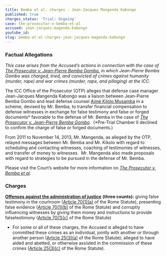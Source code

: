 ```yaml
---
title: Bemba et al. charges - Jean-Jacques Mangenda Kabongo
published: true
charges_status: 'Trial: Ongoing'
case: the-prosecutor-v-bemba-et-al
accused: jean-jacques-magenda-kabongo
youtube_id:
slug: bemba-et-al-charges-jean-jacques-magenda-kabongo
---
```



### Factual Allegations

*This case arises from the Accused’s actions in connection with the case of [<u>The Prosecutor v. Jean-Pierre Bemba Gombo</u>,](https://www.aba-icc.org/cases/case/the-prosecutor-v-bemba/) in which Jean-Pierre Bemba Gombo was charged, tried, and convicted of crimes against humanity (murder, rape) and war crimes (murder, rape, and pillaging) at the ICC.&nbsp;*

The ICC Office of the Prosecutor (OTP) alleges that defense case manager Jean-Jacques Mangenda Kabongo was a liaison between Jean-Pierre Bemba Gombo and lead defense counsel [Aim&eacute; Kilolo Musamba](https://www.aba-icc.org/accused/aime-kilolo-musamba/) in a scheme, devised by Mr. Bemba, to transfer financial compensation to defense witnesses in exchange for false testimony and false or forged documents\* favorable to the defense of Mr. Bemba in the case of [*The Prosecutor v. Jean-Pierre Bemba Gombo*](https://www.aba-icc.org/cases/case/the-prosecutor-v-bemba/).&nbsp; (\*Pre-Trial Chamber II declined to confirm the charge of false or forged documents.)

From 2011 to November 14, 2013, Mr. Mangenda, as alleged by the OTP, relayed messages between Mr. Bemba and Mr. Kikolo with regard to scheduling and contacting witnesses, coaching of testimonies of witnesses, and transfer of money to witnesses.&nbsp; Mr. Mangenda also made proposals with regard to strategies to be pursued in the defense of Mr. Bemba.

Please visit the Court’s website for more information on *[The Prosecutor v. Bemba et al](https://www.icc-cpi.int/car/Bemba-et-al)*.

### Charges

[**Offenses against the administration of justice**](http://www.casematrixnetwork.org/case-m/klamberg-commentary/rome-statute/#c1243) **(three counts):** giving false testimony in the courtroom ([Article 70(1)(a)](http://www.casematrixnetwork.org/case-m/klamberg-commentary/rome-statute/#c1243) of the Rome Statute), presenting false evidence ([Article 70(1)(b)](http://www.casematrixnetwork.org/case-m/klamberg-commentary/rome-statute/#c1243) of the Rome Statute) and corruptly influencing witnesses by giving them money and instructions to provide falsetestimony ([Article 70(1)(c)](http://www.casematrixnetwork.org/case-m/klamberg-commentary/rome-statute/#c1243) of the Rome Statute)

* For some or all of these charges, the Accused is alleged to have committed these crimes as an individual, jointly with another or through another person ([Article 25(3)(a)](http://www.casematrixnetwork.org/case-m/klamberg-commentary/rome-statute/#c1198) of the Rome Statute); alleged to have aided and abetted, or otherwise assisted in the commission of these crimes ([Article 25(3)(c)](http://www.casematrixnetwork.org/case-m/klamberg-commentary/rome-statute/#c1198) of the Rome Statute).